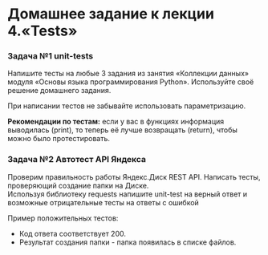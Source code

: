 # Домашнее задание к лекции 4.«Tests»

### Задача №1 unit-tests
Напишите тесты на любые 3 задания из занятия «Коллекции данных» модуля «Основы языка программирования Python».
Используйте своё решение домашнего задания.

При написании тестов не забывайте использовать параметризацию.
  
**Рекомендации по тестам:** если у вас в функциях информация выводилась (print), то теперь её лучше возвращать (return), чтобы можно было протестировать.

### Задача №2 Автотест API Яндекса
Проверим правильность работы Яндекс.Диск REST API. Написать тесты, проверяющий создание папки на Диске.  
Используя библиотеку requests напишите unit-test на верный ответ и возможные отрицательные тесты на ответы с ошибкой

Пример положительных тестов:
* Код ответа соответствует 200.
* Результат создания папки - папка появилась в списке файлов.

